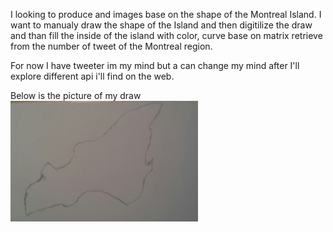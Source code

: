 I looking to produce and images base on the shape of the Montreal Island.
I want to manualy draw the shape of the Island and then digitilize the draw
and than fill the inside of the island with color, curve base on matrix retrieve from
the number of tweet of the Montreal region.

For now I have tweeter im my mind but a can change my mind after I'll explore different api i'll find
on the web.

Below is the picture of my draw
![Example Image](../project_images/island.jpg?raw=true "Draw Image")
